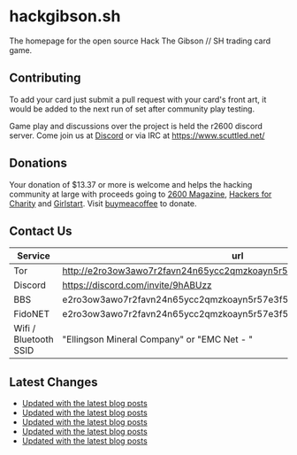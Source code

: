 # hackgibson.sh
The homepage for the open source Hack The Gibson // SH trading card game.


## Contributing

To add your card just submit a pull request with your card's front art, it would be added to the next run of set after community play testing.

Game play and discussions over the project is held the r2600 discord server. Come join us at [Discord](https://discord.com/invite/9hABUzz) or via IRC at https://www.scuttled.net/


## Donations

Your donation of $13.37 or more is welcome and helps the hacking community at large with proceeds going to [2600 Magazine](https://2600.com/), [Hackers for Charity](https://hackersforcharity.org) and [Girlstart](https://girlstart.org).  Visit [buymeacoffee](https://www.buymeacoffee.com/hackgibson.sh) to donate.


## Contact Us

Service | url
-|-
Tor | http://e2ro3ow3awo7r2favn24n65ycc2qmzkoayn5r57e3f56nvjwdcgg32ad.onion
Discord | https://discord.com/invite/9hABUzz
BBS | e2ro3ow3awo7r2favn24n65ycc2qmzkoayn5r57e3f56nvjwdcgg32ad.onion:23
FidoNET | e2ro3ow3awo7r2favn24n65ycc2qmzkoayn5r57e3f56nvjwdcgg32ad.onion:24554
Wifi / Bluetooth SSID | "Ellingson Mineral Company" or "EMC Net - <fidonet address>"

## Latest Changes
<!-- BLOG-POST-LIST:START -->
- [Updated with the latest blog posts](https://github.com/DFW2600/hackgibson.sh/commit/b36856c9ee4d98766fba3b4c15e8679d5339fffa)
- [Updated with the latest blog posts](https://github.com/DFW2600/hackgibson.sh/commit/c127a1750a6766e72f7bede9f7a7116225ee677b)
- [Updated with the latest blog posts](https://github.com/DFW2600/hackgibson.sh/commit/1018d8bd26bf1ebe43734780d5e26bafe2992e8e)
- [Updated with the latest blog posts](https://github.com/DFW2600/hackgibson.sh/commit/34c1e7894691fea2f30b179c6f141d77b3b6521c)
- [Updated with the latest blog posts](https://github.com/DFW2600/hackgibson.sh/commit/f67d7fcb0064ed148c39084abc545d21987ba730)
<!-- BLOG-POST-LIST:END -->
